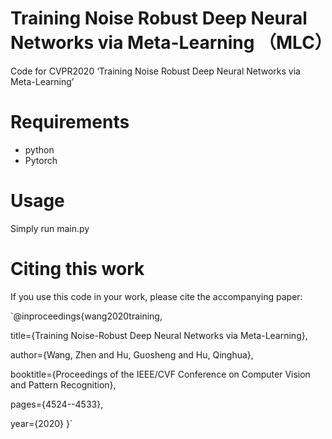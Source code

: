 # Training Noise Robust Deep Neural Networks via Meta-Learning （MLC）
Code for CVPR2020 ‘Training Noise Robust Deep Neural Networks via Meta-Learning’
# Requirements
* python
* Pytorch
# Usage
Simply run main.py

# Citing this work
If you use this code in your work, please cite the accompanying paper:

`@inproceedings{wang2020training,
  
  title={Training Noise-Robust Deep Neural Networks via Meta-Learning},
  
  author={Wang, Zhen and Hu, Guosheng and Hu, Qinghua},
  
  booktitle={Proceedings of the IEEE/CVF Conference on Computer Vision and Pattern Recognition},
  
  pages={4524--4533},
  
  year={2020}
}`

